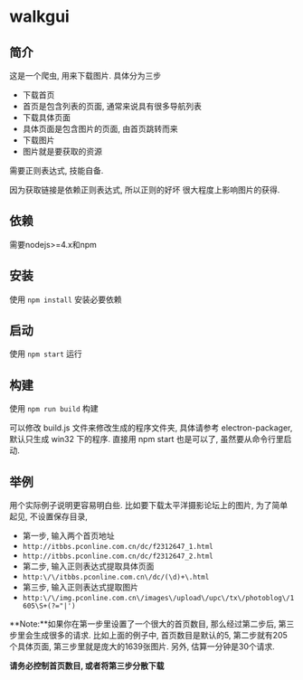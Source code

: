 # walkgui

## 简介
这是一个爬虫, 用来下载图片. 具体分为三步
* 下载首页
 * 首页是包含列表的页面, 通常来说具有很多导航列表
* 下载具体页面
 * 具体页面是包含图片的页面, 由首页跳转而来
* 下载图片
 * 图片就是要获取的资源
 
需要正则表达式, 技能自备.

因为获取链接是依赖正则表达式, 所以正则的好坏
很大程度上影响图片的获得.

## 依赖
需要nodejs>=4.x和npm

## 安装
使用 `npm install` 安装必要依赖

## 启动
使用 `npm start` 运行

## 构建
使用 `npm run build` 构建

可以修改 build.js 文件来修改生成的程序文件夹,
具体请参考 electron-packager,
默认只生成 win32 下的程序.
直接用 npm start 也是可以了, 虽然要从命令行里启动.

## 举例
用个实际例子说明更容易明白些.
比如要下载太平洋摄影论坛上的图片, 为了简单起见, 不设置保存目录,
* 第一步, 输入两个首页地址
 * `http://itbbs.pconline.com.cn/dc/f2312647_1.html`
 * `http://itbbs.pconline.com.cn/dc/f2312647_2.html`
* 第二步, 输入正则表达式提取具体页面
 * `http:\/\/itbbs.pconline.com.cn\/dc/(\d)+\.html`
* 第三步, 输入正则表达式提取图片
 * `http:\/\/img.pconline.com.cn\/images\/upload\/upc\/tx\/photoblog\/1605\S+(?="|')`

**Note:**如果你在第一步里设置了一个很大的首页数目,
那么经过第二步后, 第三步里会生成很多的请求. 
比如上面的例子中, 首页数目是默认的5, 第二步就有205个具体页面, 
第三步里就是庞大的1639张图片. 另外, 估算一分钟是30个请求.

**请务必控制首页数目, 或者将第三步分散下载**

